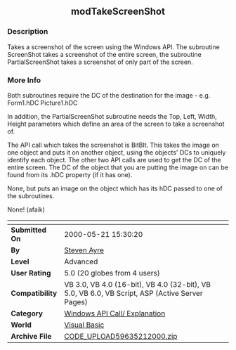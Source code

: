 ﻿<div align="center">

## modTakeScreenShot


</div>

### Description

Takes a screenshot of the screen using the Windows API. The subroutine ScreenShot takes a screenshot of the entire screen, the subroutine PartialScreenShot takes a screenshot of only part of the screen.
 
### More Info
 
Both subroutines require the DC of the destination for the image - e.g. Form1.hDC Picture1.hDC

In addition, the PartialScreenShot subroutine needs the Top, Left, Width, Height parameters which define an area of the screen to take a screenshot of.

The API call which takes the screenshot is BitBlt. This takes the image on one object and puts it on another object, using the objects' DCs to uniquely identify each object. The other two API calls are used to get the DC of the entire screen. The DC of the object that you are putting the image on can be found from its .hDC property (if it has one).

None, but puts an image on the object which has its hDC passed to one of the subroutines.

None! (afaik)


<span>             |<span>
---                |---
**Submitted On**   |2000-05-21 15:30:20
**By**             |[Steven Ayre](https://github.com/Planet-Source-Code/PSCIndex/blob/master/ByAuthor/steven-ayre.md)
**Level**          |Advanced
**User Rating**    |5.0 (20 globes from 4 users)
**Compatibility**  |VB 3\.0, VB 4\.0 \(16\-bit\), VB 4\.0 \(32\-bit\), VB 5\.0, VB 6\.0, VB Script, ASP \(Active Server Pages\) 
**Category**       |[Windows API Call/ Explanation](https://github.com/Planet-Source-Code/PSCIndex/blob/master/ByCategory/windows-api-call-explanation__1-39.md)
**World**          |[Visual Basic](https://github.com/Planet-Source-Code/PSCIndex/blob/master/ByWorld/visual-basic.md)
**Archive File**   |[CODE\_UPLOAD59635212000\.zip](https://github.com/Planet-Source-Code/steven-ayre-modtakescreenshot__1-8216/archive/master.zip)








